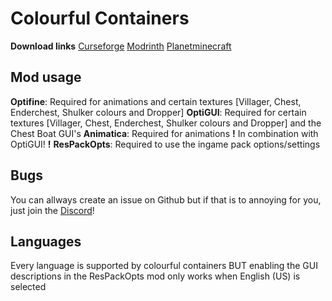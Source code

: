 # Colourful Containers
**Download links**
[Curseforge](https://www.curseforge.com/minecraft/texture-packs/colourful-containers-gui)
[Modrinth](https://modrinth.com/resourcepack/colourful-containers-gui)
[Planetminecraft](https://www.planetminecraft.com/texture-pack/colourful-containers-gui-5257608/)

## Mod usage
**Optifine**: Required for animations and certain textures [Villager, Chest, Enderchest, Shulker colours and Dropper]
**OptiGUI**: Required for certain textures [Villager, Chest, Enderchest, Shulker colours and Dropper] and the Chest Boat GUI's
**Animatica**: Required for animations **!** In combination with OptiGUI! **!**
**ResPackOpts**: Required to use the ingame pack options/settings

## Bugs 

You can allways create an issue on Github but if that is to annoying for you, just join the [Discord](https://discord.gg/HTWXeBbqFY)!

## Languages 

Every language is supported by colourful containers BUT enabling the GUI descriptions in the ResPackOpts mod only works when English (US) is selected
